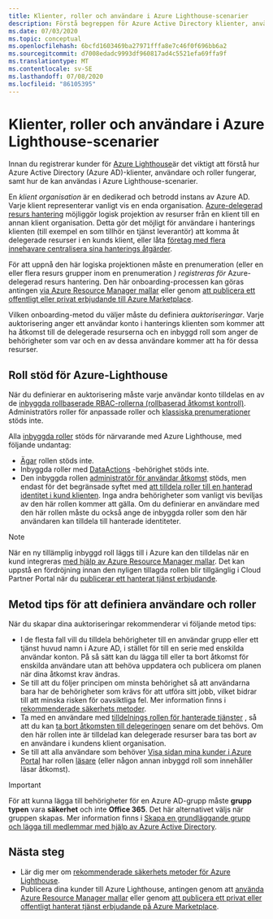 ```yaml
---
title: Klienter, roller och användare i Azure Lighthouse-scenarier
description: Förstå begreppen för Azure Active Directory klienter, användare och roller, samt hur de kan användas i Azure Lighthouse-scenarier.
ms.date: 07/03/2020
ms.topic: conceptual
ms.openlocfilehash: 6bcfd1603469ba27971fffa8e7c46f0f696bb6a2
ms.sourcegitcommit: d7008edadc9993df960817ad4c5521efa69ffa9f
ms.translationtype: MT
ms.contentlocale: sv-SE
ms.lasthandoff: 07/08/2020
ms.locfileid: "86105395"
---
```

# <a name="tenants-roles-and-users-in-azure-lighthouse-scenarios"></a>Klienter, roller och användare i Azure Lighthouse-scenarier

Innan du registrerar kunder för [Azure Lighthouse](../overview.md)är det viktigt att förstå hur Azure Active Directory (Azure AD)-klienter, användare och roller fungerar, samt hur de kan användas i Azure Lighthouse-scenarier.

En *klient organisation* är en dedikerad och betrodd instans av Azure AD. Varje klient representerar vanligt vis en enda organisation. [Azure-delegerad resurs hantering](azure-delegated-resource-management.md) möjliggör logisk projektion av resurser från en klient till en annan klient organisation. Detta gör det möjligt för användare i hanterings klienten (till exempel en som tillhör en tjänst leverantör) att komma åt delegerade resurser i en kunds klient, eller låta [företag med flera innehavare centralisera sina hanterings åtgärder](enterprise.md).

För att uppnå den här logiska projektionen måste en prenumeration (eller en eller flera resurs grupper inom en prenumeration *) registreras för* Azure-delegerad resurs hantering. Den här onboarding-processen kan göras antingen [via Azure Resource Manager mallar](../how-to/onboard-customer.md) eller genom [att publicera ett offentligt eller privat erbjudande till Azure Marketplace](../how-to/publish-managed-services-offers.md).

Vilken onboarding-metod du väljer måste du definiera *auktoriseringar*. Varje auktorisering anger ett användar konto i hanterings klienten som kommer att ha åtkomst till de delegerade resurserna och en inbyggd roll som anger de behörigheter som var och en av dessa användare kommer att ha för dessa resurser.

## <a name="role-support-for-azure-lighthouse"></a>Roll stöd för Azure-Lighthouse

När du definierar en auktorisering måste varje användar konto tilldelas en av de [inbyggda rollbaserade RBAC-rollerna (rollbaserad åtkomst kontroll)](../../role-based-access-control/built-in-roles.md). Administratörs roller för anpassade roller och [klassiska prenumerationer](../../role-based-access-control/classic-administrators.md) stöds inte.

Alla [inbyggda roller](../../role-based-access-control/built-in-roles.md) stöds för närvarande med Azure Lighthouse, med följande undantag:

- [Ägar](../../role-based-access-control/built-in-roles.md#owner) rollen stöds inte.
- Inbyggda roller med [DataActions](../../role-based-access-control/role-definitions.md#dataactions) -behörighet stöds inte.
- Den inbyggda rollen [administratör för användar åtkomst](../../role-based-access-control/built-in-roles.md#user-access-administrator) stöds, men endast för det begränsade syftet med [att tilldela roller till en hanterad identitet i kund klienten](../how-to/deploy-policy-remediation.md#create-a-user-who-can-assign-roles-to-a-managed-identity-in-the-customer-tenant). Inga andra behörigheter som vanligt vis beviljas av den här rollen kommer att gälla. Om du definierar en användare med den här rollen måste du också ange de inbyggda roller som den här användaren kan tilldela till hanterade identiteter.

> [!NOTE]
> När en ny tillämplig inbyggd roll läggs till i Azure kan den tilldelas när en kund integreras [med hjälp av Azure Resource Manager mallar](../how-to/onboard-customer.md). Det kan uppstå en fördröjning innan den nyligen tillagda rollen blir tillgänglig i Cloud Partner Portal när du [publicerar ett hanterat tjänst erbjudande](../how-to/publish-managed-services-offers.md).

## <a name="best-practices-for-defining-users-and-roles"></a>Metod tips för att definiera användare och roller

När du skapar dina auktoriseringar rekommenderar vi följande metod tips:

- I de flesta fall vill du tilldela behörigheter till en användar grupp eller ett tjänst huvud namn i Azure AD, i stället för till en serie med enskilda användar konton. På så sätt kan du lägga till eller ta bort åtkomst för enskilda användare utan att behöva uppdatera och publicera om planen när dina åtkomst krav ändras.
- Se till att du följer principen om minsta behörighet så att användarna bara har de behörigheter som krävs för att utföra sitt jobb, vilket bidrar till att minska risken för oavsiktliga fel. Mer information finns i [rekommenderade säkerhets metoder](../concepts/recommended-security-practices.md).
- Ta med en användare med [tilldelnings rollen för hanterade tjänster](../../role-based-access-control/built-in-roles.md#managed-services-registration-assignment-delete-role) , så att du kan [ta bort åtkomsten till delegeringen](../how-to/remove-delegation.md) senare om det behövs. Om den här rollen inte är tilldelad kan delegerade resurser bara tas bort av en användare i kundens klient organisation.
- Se till att alla användare som behöver [Visa sidan mina kunder i Azure Portal](../how-to/view-manage-customers.md) har rollen [läsare](../../role-based-access-control/built-in-roles.md#reader) (eller någon annan inbyggd roll som innehåller läsar åtkomst).

> [!IMPORTANT]
> För att kunna lägga till behörigheter för en Azure AD-grupp måste **grupp typen** vara **säkerhet** och inte **Office 365**. Det här alternativet väljs när gruppen skapas. Mer information finns i [Skapa en grundläggande grupp och lägga till medlemmar med hjälp av Azure Active Directory](../../active-directory/fundamentals/active-directory-groups-create-azure-portal.md).

## <a name="next-steps"></a>Nästa steg

- Lär dig mer om [rekommenderade säkerhets metoder för Azure Lighthouse](recommended-security-practices.md).
- Publicera dina kunder till Azure Lighthouse, antingen genom att [använda Azure Resource Manager mallar](../how-to/onboard-customer.md) eller genom [att publicera ett privat eller offentligt hanterat tjänst erbjudande på Azure Marketplace](../how-to/publish-managed-services-offers.md).

